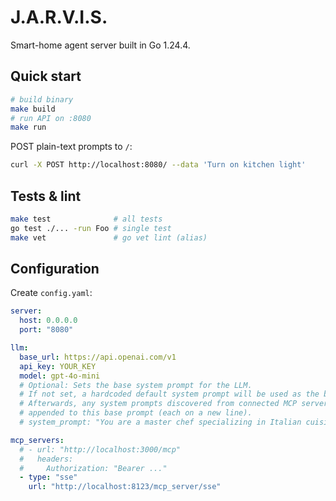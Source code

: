 # J.A.R.V.I.S.

Smart-home agent server built in Go 1.24.4.

## Quick start
```bash
# build binary
make build
# run API on :8080
make run
```

POST plain-text prompts to `/`:
```bash
curl -X POST http://localhost:8080/ --data 'Turn on kitchen light'
```

## Tests & lint
```bash
make test              # all tests
go test ./... -run Foo # single test
make vet               # go vet lint (alias)
```

## Configuration
Create `config.yaml`:
```yaml
server:
  host: 0.0.0.0
  port: "8080"

llm:
  base_url: https://api.openai.com/v1
  api_key: YOUR_KEY
  model: gpt-4o-mini
  # Optional: Sets the base system prompt for the LLM.
  # If not set, a hardcoded default system prompt will be used as the base.
  # Afterwards, any system prompts discovered from connected MCP servers will be
  # appended to this base prompt (each on a new line).
  # system_prompt: "You are a master chef specializing in Italian cuisine."

mcp_servers:
  # - url: "http://localhost:3000/mcp"
  #   headers:
  #     Authorization: "Bearer ..."
  - type: "sse"
    url: "http://localhost:8123/mcp_server/sse"
```
